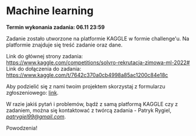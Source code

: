 # Machine learning 

**Termin wykonania zadania: 06.11 23:59**

Zadanie zostało utworzone na platformie KAGGLE w formie challenge'u. Na platformie znajduje się treść zadanie oraz dane. 

Link do głównej strony zadania: https://www.kaggle.com/competitions/solvro-rekrutacja-zimowa-ml-2022#  
Link do dołączenia do zadania: https://www.kaggle.com/t/7642c370a0cb4998a85ac1200c84e18c

Aby podzielić się z nami twoim projektem skorzystaj z formularzu zgłoszeniowego:
[link](https://forms.gle/earuGTQEDqBr99Lg6). 

W razie jakiś pytań i problemów, bądź z samą platformą KAGGLE czy z zadaniem, można się kontaktować z twórcą zadania - Patryk Rygiel, *patrygiel99@gmail.com*.

Powodzenia!